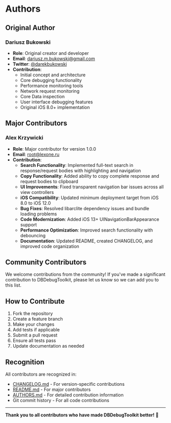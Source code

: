 # Authors

## Original Author

### Dariusz Bukowski
- **Role**: Original creator and developer
- **Email**: dariusz.m.bukowski@gmail.com
- **Twitter**: [@darekbukowski](https://twitter.com/darekbukowski)
- **Contribution**: 
  - Initial concept and architecture
  - Core debugging functionality
  - Performance monitoring tools
  - Network request monitoring
  - Core Data inspection
  - User interface debugging features
  - Original iOS 8.0+ implementation

## Major Contributors

### Alex Krzywicki
- **Role**: Major contributor for version 1.0.0
- **Email**: root@lexone.ru
- **Contribution**:
  - **Search Functionality**: Implemented full-text search in response/request bodies with highlighting and navigation
  - **Copy Functionality**: Added ability to copy complete response and request bodies to clipboard
  - **UI Improvements**: Fixed transparent navigation bar issues across all view controllers
  - **iOS Compatibility**: Updated minimum deployment target from iOS 8.0 to iOS 12.0
  - **Bug Fixes**: Resolved libarclite dependency issues and bundle loading problems
  - **Code Modernization**: Added iOS 13+ UINavigationBarAppearance support
  - **Performance Optimization**: Improved search functionality with debouncing
  - **Documentation**: Updated README, created CHANGELOG, and improved code organization

## Community Contributors

We welcome contributions from the community! If you've made a significant contribution to DBDebugToolkit, please let us know so we can add you to this list.

## How to Contribute

1. Fork the repository
2. Create a feature branch
3. Make your changes
4. Add tests if applicable
5. Submit a pull request
6. Ensure all tests pass
7. Update documentation as needed

## Recognition

All contributors are recognized in:
- [CHANGELOG.md](CHANGELOG.md) - For version-specific contributions
- [README.md](README.md) - For major contributors
- [AUTHORS.md](AUTHORS.md) - For detailed contribution information
- Git commit history - For all code contributions

---

**Thank you to all contributors who have made DBDebugToolkit better!** 🚀
